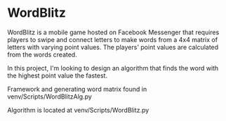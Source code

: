 # WordBlitz
WordBlitz is a mobile game hosted on Facebook Messenger that requires players to swipe and connect letters to make words
from a 4x4 matrix of letters with varying point values. The players' point values are calculated from the words created.

In this project, I'm looking to design an algorithm that finds the word with the highest point value the fastest.

Framework and generating word matrix found in venv/Scripts/WordBlitzAlg.py

Algorithm is located at venv/Scripts/WordBlitz.py

